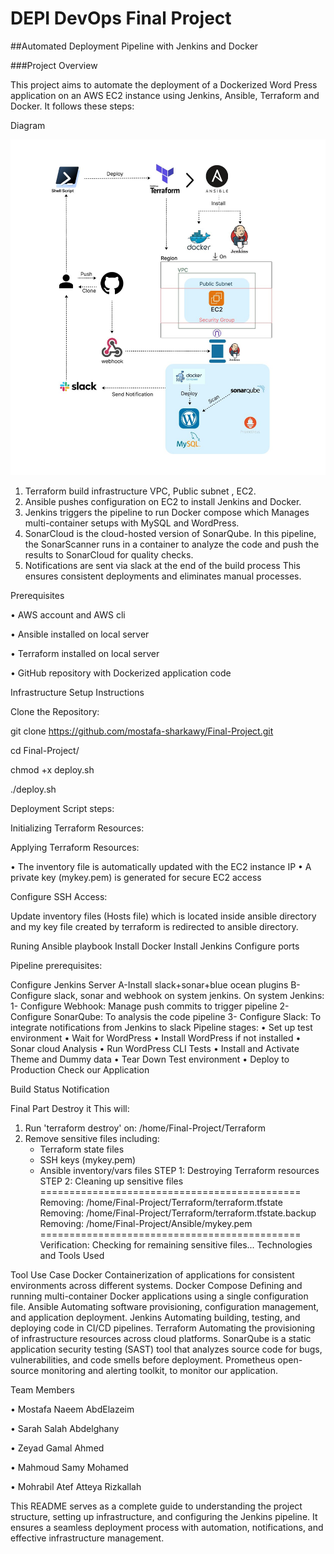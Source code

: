 # DEPI DevOps Final Project

##Automated Deployment Pipeline with Jenkins and Docker

###Project Overview

This project aims to automate the deployment of a Dockerized Word Press application on an AWS EC2 instance using Jenkins, Ansible, Terraform and Docker. It follows these steps:

Diagram

![Logo](Terraform/logo.jpeg)

1.	Terraform build infrastructure VPC, Public subnet , EC2.
2.	Ansible pushes configuration on EC2 to install Jenkins and Docker. 
3.	Jenkins triggers the pipeline to run Docker compose which Manages multi-container setups with MySQL and WordPress.
4.	SonarCloud is the cloud-hosted version of SonarQube. In this pipeline, the SonarScanner runs in a container to analyze the code and push the results to SonarCloud for quality checks.
5.	Notifications are sent via slack at the end of the build process
This ensures consistent deployments and eliminates manual processes.

Prerequisites

•	AWS account and AWS cli

•	Ansible installed on local server

•	Terraform installed on local server

•	GitHub repository with Dockerized application code

Infrastructure Setup Instructions

Clone the Repository:

git clone https://github.com/mostafa-sharkawy/Final-Project.git

cd Final-Project/

chmod +x deploy.sh

./deploy.sh

Deployment Script steps:

Initializing Terraform Resources:

Applying Terraform Resources:

•	The inventory file is automatically updated with the EC2 instance IP
•	A private key (mykey.pem) is generated for secure EC2 access

Configure SSH Access:

Update inventory files (Hosts file) which is located inside ansible directory and my key file created by terraform is redirected to ansible directory.

Runing Ansible playbook
Install Docker
Install Jenkins
Configure ports

Pipeline prerequisites:

Configure Jenkins Server
A-Install slack+sonar+blue ocean plugins
B-Configure slack, sonar and webhook on system jenkins.
On system Jenkins:
1- Configure Webhook: Manage push commits to trigger pipeline
2- Configure SonarQube: To analysis the code pipeline
3- Configure Slack: To integrate notifications from Jenkins to slack
Pipeline stages:
•	Set up test environment
•	Wait for WordPress
•	Install WordPress if not installed 
•	Sonar cloud Analysis
•	Run WordPress CLI Tests
•	Install and Activate Theme and Dummy data
•	Tear Down Test environment
•	Deploy to Production
Check our Application
 
Build Status Notification
 
Final Part
Destroy it 
This will:
1. Run 'terraform destroy' on: /home/Final-Project/Terraform
2. Remove sensitive files including:
   - Terraform state files
   - SSH keys (mykey.pem)
   - Ansible inventory/vars files
STEP 1: Destroying Terraform resources
STEP 2: Cleaning up sensitive files
=============================================
Removing: /home/Final-Project/Terraform/terraform.tfstate
Removing: /home/Final-Project/Terraform/terraform.tfstate.backup
Removing: /home/Final-Project/Ansible/mykey.pem
=============================================
Verification:
Checking for remaining sensitive files...
Technologies and Tools Used

Tool	Use Case
Docker	Containerization of applications for consistent environments across different systems.
Docker Compose	Defining and running multi-container Docker applications using a single configuration file.
Ansible	Automating software provisioning, configuration management, and application deployment.
Jenkins	Automating building, testing, and deploying code in CI/CD pipelines.
Terraform	Automating the provisioning of infrastructure resources across cloud platforms.
SonarQube	is a static application security testing (SAST) tool that analyzes source code for bugs, vulnerabilities, and code smells before deployment.
Prometheus	open-source monitoring and alerting toolkit, to monitor our application.

Team Members

•	Mostafa Naeem AbdElazeim

•	Sarah Salah Abdelghany

•	Zeyad Gamal Ahmed

•	Mahmoud Samy Mohamed

•	Mohrabil Atef Atteya Rizkallah

This README serves as a complete guide to understanding the project structure, setting up infrastructure, and configuring the Jenkins pipeline. It ensures a seamless deployment process with automation, notifications, and effective infrastructure management.

